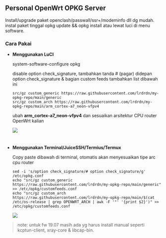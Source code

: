 ## Personal OpenWrt OPKG Server
Install/upgrade paket openclash/passwall/ssr+/modeminfo dll dg mudah. instal paket tinggal opkg update && opkg install atau lewat luci di menu software.

### Cara Pakai
- **Menggunakan LuCI**

  system-software-configure opkg
  
  disable option check_signature, tambahkan tanda # (pagar) didepan option check_signature & bagian custom feeds tambahkan list dibawah ini

  ```
  src/gz custom_generic https://raw.githubusercontent.com/lrdrdn/my-opkg-repo/main/generic
  src/gz custom_arch https://raw.githubusercontent.com/lrdrdn/my-opkg-repo/main/arm_cortex-a7_neon-vfpv4
  ```

  ubah **arm_cortex-a7_neon-vfpv4** dan sesuaikan arsitektur CPU router OpenWrt kalian

  ![](https://raw.githubusercontent.com/lrdrdn/my-opkg-repo/main/preview/preview1.gif)
 
# 
- **Menggunakan Terminal/JuiceSSH/Termius/Termux**
  
  Copy paste dibawah di terminal, otomatis akan menyesuaikan tipe arc cpu router
  
  ```
  sed -i 's/option check_signature/# option check_signature/g' /etc/opkg.conf
  echo "src/gz custom_generic https://raw.githubusercontent.com/lrdrdn/my-opkg-repo/main/generic" >> /etc/opkg/customfeeds.conf
  echo "src/gz custom_arch https://raw.githubusercontent.com/lrdrdn/my-opkg-repo/main/$(cat /etc/os-release | grep OPENWRT_ARCH | awk -F '"' '{print $2}')" >> /etc/opkg/customfeeds.conf
  ```
  ![](https://raw.githubusercontent.com/lrdrdn/my-opkg-repo/main/preview/preview2.gif)
> note: untuk fw 19.07 masih ada yg harus install manual seperti kcptun-client, xray-core & libcap-bin.

